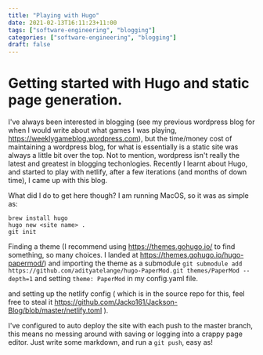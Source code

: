 ```yaml
---
title: "Playing with Hugo"
date: 2021-02-13T16:11:23+11:00
tags: ["software-engineering", "blogging"]
categories: ["software-engineering", "blogging"]
draft: false
---
```


# Getting started with Hugo and static page generation.

I've always been interested in blogging (see my previous wordpress blog for when I would write about what games I was playing, https://weeklygameblog.wordpress.com), but the time/money cost of maintaining a wordpress blog, for what is essentially is a static site was always a little bit over the top. Not to mention, wordpress isn't really the latest and greatest in blogging techonlogies. Recently I learnt about Hugo, and started to play with netlify, after a few iterations (and months of down time), I came up with this blog.

What did I do to get here though? I am running MacOS, so it was as simple as: 

```shell
brew install hugo
hugo new <site name> .
git init
```

Finding a theme (I recommend using https://themes.gohugo.io/ to find something, so many choices. I landed at https://themes.gohugo.io/hugo-papermod/) and importing the theme as a submodule `git submodule add https://github.com/adityatelange/hugo-PaperMod.git themes/PaperMod --depth=1` and setting `theme: PaperMod` in my config.yaml file.

and setting up the netlify config ( which is in the source repo for this, feel free to steal it https://github.com/Jacko161/Jackson-Blog/blob/master/netlify.toml ).

I've configured to auto deploy the site with each push to the master branch, this means no messing around with saving or logging into a crappy page editor. Just write some markdown, and run a  `git push`, easy as!
